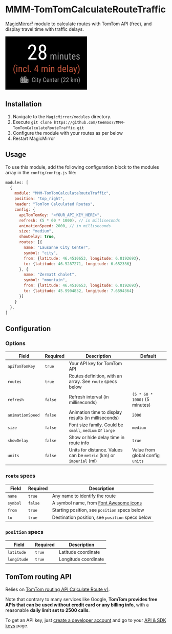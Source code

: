 # MMM-TomTomCalculateRouteTraffic

[MagicMirror²](https://github.com/MichMich/MagicMirror/) module to calculate routes with TomTom API (free), and display travel time with traffic delays.

![ScreenShot](screenshots/route.png)

## Installation

1. Navigate to the `MagicMirror/modules` directory.
2. Execute `git clone https://github.com/teemoo7/MMM-TomTomCalculateRouteTraffic.git`
3. Configure the module with your routes as per below
4. Restart MagicMirror

## Usage

To use this module, add the following configuration block to the modules array in the `config/config.js` file:
```js
modules: [
  {
    module: "MMM-TomTomCalculateRouteTraffic",
    position: "top_right",
    header: "TomTom Calculated Routes",
    config: {
      apiTomTomKey: "<YOUR_API_KEY_HERE>",
      refresh: (5 * 60 * 1000), // in milliseconds
      animationSpeed: 2000, // in milliseconds
      size: "medium",
      showDelay: true,
      routes: [{
        name: "Lausanne City Center",
        symbol: "city",
        from: {latitude: 46.4510653, longitude: 6.8192693},
        to: {latitude: 46.5287271, longitude: 6.652336}
      }, {
        name: "Zermatt chalet",
        symbol: "mountain",
        from: {latitude: 46.4510653, longitude: 6.8192693},
        to: {latitude: 45.9904832, longitude: 7.6594364}
      }]
    }
  },
]
```

## Configuration

### Options

| Field             | Required | Description                                                        | Default                          |
|-------------------|----------|--------------------------------------------------------------------|----------------------------------|
| `apiTomTomKey`    | `true`   | Your API key for TomTom API                                        |                                  |
| `routes `         | `true`   | Routes definition, with an array. See `route` specs below          |                                  |
| `refresh `        | `false`  | Refresh interval (in milliseconds)                                 | `(5 * 60 * 1000)` (5 minutes)    |
| `animationSpeed ` | `false`  | Animation time to display results (in milliseconds)                | `2000`                           |
| `size `           | `false`  | Font size family. Could be `small`, `medium` or `large`            | `medium`                         |
| `showDelay `      | `false`  | Show or hide delay time in route info                              | `true`                           |
| `units`           | `false`  | Units for distance. Values can be `metric` (km) or `imperial` (mi) | Value from global config `units` |

### `route` specs

| Field     | Required | Description                                                            |
|-----------|----------|------------------------------------------------------------------------|
| `name`    | `true`   | Any name to identify the route                                         |
| `symbol ` | `false`  | A symbol name, from [Font Awesome icons](http://fontawesome.io/icons/) |
| `from `   | `true`   | Starting position, see `position` specs below                          |
| `to `     | `true`   | Destination position, see `position` specs below                       |

### `position` specs

| Field        | Required | Description          |
|--------------|----------|----------------------|
| `latitude`   | `true`   | Latitude coordinate  |
| `longitude ` | `true`   | Longitude coordinate |

## TomTom routing API

Relies on [TomTom routing API Calculate Route v1](https://developer.tomtom.com/routing-api/documentation/routing/calculate-route).

Note that contrary to many services like Google, **TomTom provides free APIs that can be used without credit card or any billing info**, with a reasonable **daily limit set to 2500 calls**.

To get an API key, just [create a developer account](https://developer.tomtom.com/user/register) and go to your [API & SDK keys](https://developer.tomtom.com/user/me/apps) page.

